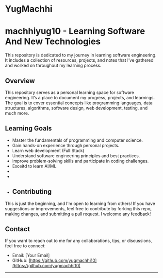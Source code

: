 # YugMachhi
# machhiyug10 - Learning Software And New Technologies

 This repository is dedicated to my journey in learning software engineering. It includes a collection of resources, projects, and notes that I’ve gathered and worked on throughout my learning process.

## Overview

This repository serves as a personal learning space for software engineering. It’s a place to document my progress, projects, and learnings. The goal is to cover essential concepts like programming languages, data structures, algorithms, software design, web development, testing, and much more.

## Learning Goals

- Master the fundamentals of programming and computer science.
- Gain hands-on experience through personal projects.
- Learn web development (Full Stack)
- Understand software engineering principles and best practices.
- Improve problem-solving skills and participate in coding challenges.
- Exceitd to learn AI/ML
-
-
- ## Contributing

This is just the beginning, and I'm open to learning from others! If you have suggestions or improvements, feel free to contribute by forking this repo, making changes, and submitting a pull request. I welcome any feedback!

## Contact

If you want to reach out to me for any collaborations, tips, or discussions, feel free to connect:

- Email: [Your Email]
- GitHub: [https://github.com/yugmachhi10](https://github.com/yugmachhi10)

---

